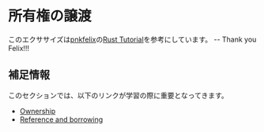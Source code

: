 # 所有権の譲渡

このエクササイズは[pnkfelix](https://github.com/pnkfelix)の[Rust Tutorial](https://pnkfelix.github.io/rust-examples-icfp2014/)を参考にしています。 -- Thank you Felix!!!

## 補足情報

このセクションでは、以下のリンクが学習の際に重要となってきます。

- [Ownership](https://doc.rust-jp.rs/book-ja/ch04-01-what-is-ownership.html)
- [Reference and borrowing](https://doc.rust-jp.rs/book-ja/ch04-02-references-and-borrowing.html)
